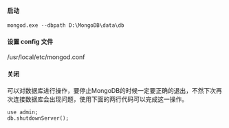 #### 启动
```
mongod.exe --dbpath D:\MongoDB\data\db
```
#### 设置 config 文件

/usr/local/etc/mongod.conf

#### 关闭

可以对数据库进行操作，要停止MongoDB的时候一定要正确的退出，不然下次再次连接数据库会出现问题，使用下面的两行代码可以完成这一操作。

```
use admin;
db.shutdownServer();
```
